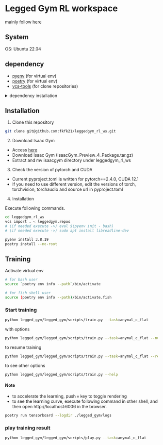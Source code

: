 # Legged Gym RL workspace


mainly follow [here](https://github.com/leggedrobotics/legged_gym)

## System
OS: Ubuntu 22.04


## dependency

- [pyenv](https://github.com/pyenv/pyenv) (for virtual env)
- [poetry](https://python-poetry.org/) (for virtual env)
- [vcs-tools](https://github.com/dirk-thomas/vcstool) (for clone repositories)

<details><summary>dependency installation</summary>

### pyenv installation

This introduction follows [here](https://github.com/pyenv/pyenv?tab=readme-ov-file#installation)

For install pyenv
```bash
curl -fsSL https://pyenv.run | bash
```

For activate pyenv (depends on the shell you use: see [here](https://github.com/pyenv/pyenv?tab=readme-ov-file#b-set-up-your-shell-environment-for-pyenv))
```bash
echo 'export PYENV_ROOT="$HOME/.pyenv"' >> ~/.bashrc
echo '[[ -d $PYENV_ROOT/bin ]] && export PATH="$PYENV_ROOT/bin:$PATH"' >> ~/.bashrc

# if needed
echo 'eval "$(pyenv init - bash)"' >> ~/.bashrc
```
if you want not to always activate pyenv, execute `eval $(pyenv init - bash)` just before `poetry install --no-root` 

### poetry installation

This introduction follows [here](https://python-poetry.org/docs/#installation)

Install [pipx](https://pipx.pypa.io/stable/installation/)
```bash
python3 -m pip install --user pipx
python3 -m pipx ensurepath
```

Install poetry
```bash
pipx install poetry
```
Version 1.7.1 is checked to work well in my environment
```bash
# if you want to install specific version
pipx install poetry==1.7.1
```

To create venv folder in the project, I recommend to execute this.
```bash
poetry config virtualenvs.in-project true
```


### vcs-tool installation

```bash
sudo apt install python3-vcstool
```
</details>


## Installation

1. Clone this repository
```bash
git clone git@github.com:fkfk21/leggedgym_rl_ws.git
```

2. Download Isaac Gym
- Access [here](https://developer.nvidia.com/isaac-gym/download)
- Download Isaac Gym (IsaacGym\_Preview\_4\_Package.tar.gz)
- Extract and mv isaacgym directory under leggedgym_rl_ws

3. Check the version of pytorch and CUDA
- Current pyproject.toml is written for pytorch==2.4.0, CUDA 12.1
- If you need to use different version, edit the versions of torch, torchvision, torchaudio and source url in pyproject.toml

4. Installation

Execute following commands.

```bash
cd leggedgym_rl_ws
vcs import . < leggedgym.repos
# (if needed execute ->) eval $(pyenv init - bash)
# (if needed execute ->) sudo apt install libreadline-dev

pyenv install 3.8.19
poetry install --no-root
```


## Training 

Activate virtual env
```bash
# for bash user
source `poetry env info --path`/bin/activate

# for fish shell user
source (poetry env info --path)/bin/activate.fish
```

### Start training
```bash
python legged_gym/legged_gym/scripts/train.py --task=anymal_c_flat
```

with options
```bash
python legged_gym/legged_gym/scripts/train.py --task=anymal_c_flat --num_envs 1024 --max_iterations 1000
```

to resume training
```bash
python legged_gym/legged_gym/scripts/train.py --task=anymal_c_flat --resume
```

to see other options
```bash
python legged_gym/legged_gym/scripts/train.py --help
```

#### Note
- to accelerate the learning, push `v` key to toggle rendering
- to see the learning curve, execute following command in other shell, and then open http://localhost:6006 in the browser.
```bash
poetry run tensorboard --logdir ./legged_gym/logs
```

### play training result 
```bash
python legged_gym/legged_gym/scripts/play.py --task=anymal_c_flat
```

